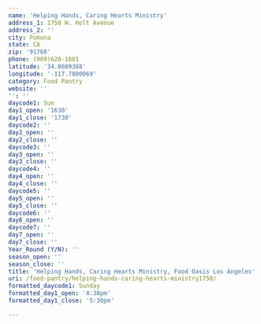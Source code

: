 ```yaml
---
name: 'Helping Hands, Caring Hearts Ministry'
address_1: 1750 W. Holt Avenue
address_2: ''
city: Pomona
state: CA
zip: '91768'
phone: (909)620-1601
latitude: '34.0609388'
longitude: '-117.7800069'
category: Food Pantry
website: ''
'': ''
daycode1: Sun
day1_open: '1630'
day1_close: '1730'
daycode2: ''
day2_open: ''
day2_close: ''
daycode3: ''
day3_open: ''
day3_close: ''
daycode4: ''
day4_open: ''
day4_close: ''
daycode5: ''
day5_open: ''
day5_close: ''
daycode6: ''
day6_open: ''
daycode7: ''
day7_open: ''
day7_close: ''
Year_Round (Y/N): ''
season_open: ''
season_close: ''
title: 'Helping Hands, Caring Hearts Ministry, Food Oasis Los Angeles'
uri: /food-pantry/helping-hands-caring-hearts-ministry1750/
formatted_daycode1: Sunday
formatted_day1_open: '4:30pm'
formatted_day1_close: '5:30pm'

---
```

